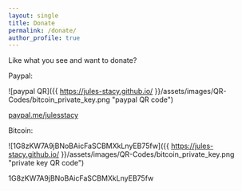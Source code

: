 ```yaml
---
layout: single
title: Donate
permalink: /donate/
author_profile: true
---
```


Like what you see and want to donate? 

Paypal:

![paypal QR]({{ https://jules-stacy.github.io/ }}/assets/images/QR-Codes/bitcoin_private_key.png "paypal QR code")

[paypal.me/julesstacy](https://www.paypal.com/paypalme/julesstacy/5)

Bitcoin:

![1G8zKW7A9jBNoBAicFaSCBMXkLnyEB75fw]({{ https://jules-stacy.github.io/ }}/assets/images/QR-Codes/bitcoin_private_key.png "private key QR code")

1G8zKW7A9jBNoBAicFaSCBMXkLnyEB75fw